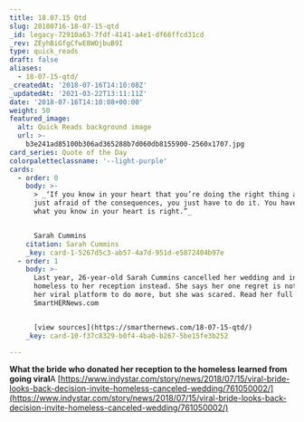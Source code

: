 ```yaml
---
title: 18.07.15 Qtd
slug: 20180716-18-07-15-qtd
_id: legacy-72910a63-7fdf-4141-a4e1-df66ffcd31cd
_rev: ZEyhBiGfgCfwE8WOjbuB9I
type: quick_reads
draft: false
aliases:
  - 18-07-15-qtd/
_createdAt: '2018-07-16T14:10:08Z'
_updatedAt: '2021-03-22T13:11:11Z'
date: '2018-07-16T14:10:08+00:00'
weight: 50
featured_image:
  alt: Quick Reads background image
  url: >-
    b3e241ad85100b306ad365288b7d060db8155900-2560x1707.jpg
card_series: Quote of the Day
colorpaletteclassname: '--light-purple'
cards:
  - order: 0
    body: >-
      > _‘If you know in your heart that you’re doing the right thing and you’re
      just afraid of the consequences, you just have to do it. You have to do
      what you know in your heart is right.”_


      Sarah Cummins
    citation: Sarah Cummins
    _key: card-1-5267d5c3-ab57-4a7d-951d-e5872404b97e
  - order: 1
    body: >-
      Last year, 26-year-old Sarah Cummins cancelled her wedding and invited the
      homeless to her reception instead. She says her one regret is not using
      her viral platform to do more, but she was scared. Read her full story:
      SmartHERNews.com


      [view sources](https://smarthernews.com/18-07-15-qtd/)
    _key: card-10-f37c8329-b0f4-4ba0-b267-5be15fe3b252

---
```

**What the bride who donated her reception to the homeless learned from going viral**A [https://www.indystar.com/story/news/2018/07/15/viral-bride-looks-back-decision-invite-homeless-canceled-wedding/761050002/](https://www.indystar.com/story/news/2018/07/15/viral-bride-looks-back-decision-invite-homeless-canceled-wedding/761050002/)